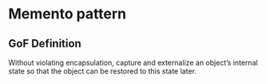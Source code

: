 # Memento pattern

## GoF Definition

Without violating encapsulation, capture and externalize an object’s internal state so that the object can be restored to this state later.
